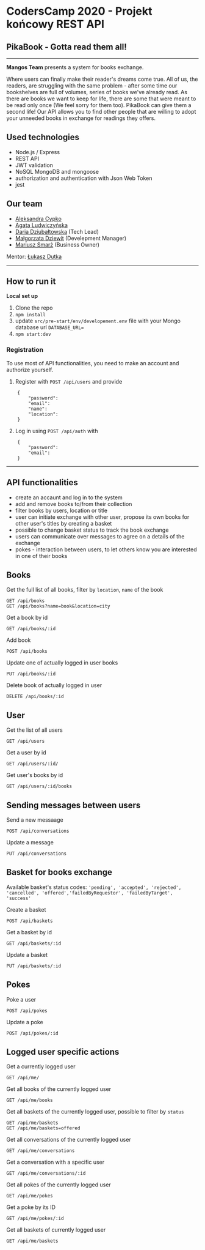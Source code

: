 # CodersCamp 2020 - Projekt końcowy REST API
## **PikaBook** - Gotta read them all!
___


**Mangos Team** presents a system for books exchange. 

Where users can finally make their reader's dreams come true. All of us, the readers, are struggling with the same problem - after some time our bookshelves are full of volumes, series of books we've already read. As there are books we want to keep for life, there are some that were meant to be read only once (We feel sorry for them too). PikaBook can give them a second life! Our API allows you to find other people that are willing to adopt your unneeded books in exchange for readings they offers.

## Used technologies
- Node.js / Express
- REST API
- JWT validation
- NoSQL MongoDB and mongoose
- authorization and authentication with Json Web Token
- jest

## Our team 
* [Aleksandra Cypko](https://github.com/AleksandraCyp)
* [Agata Ludwiczyńska](https://github.com/AgataLudwiczynska)
* [Daria Dziubałtowska](https://github.com/daria305) (Tech Lead)
* [Małgorzata Dziewit](https://github.com/memeraki) (Develepment Manager)
* [Mariusz Smarż](https://github.com/mariusz-sm) (Business Owner)

Mentor: [Łukasz Dutka](https://github.com/lukaszdutka)
___
## How to run it
**Local set up**
1. Clone the repo
2. `npm install`
5. update `src/pre-start/env/developement.env` file with your Mongo database url `DATABASE_URL=` 
6. `npm start:dev`

### Registration
To use most of API functionalities, you need to make an account and authorize yourself.

1. Register with `POST /api/users` and provide
```    
    {
        "password":
        "email":
        "name":
        "location":
    }
```
2. Log in using  `POST /api/auth` with
```
    {
        "password":
        "email":
    }
```
---
## API functionalities
 - create an accaunt and log in to the system
 - add and remove books to/from their collection
 - filter books by users, location or title
 - user can initiate exchange with other user, propose its own books for other user's titles by creating a basket
 - possible to change basket status to track the book exchange
 - users can communicate over messages to agree on a details of the exchange
 - pokes - interaction between users, to let others know you are interested in one of their books

## Books

Get the full list of all books, filter by `location`, `name` of the book

    GET /api/books
    GET /api/books?name=book&location=city

Get a book by id

    GET /api/books/:id

Add book

    POST /api/books

Update one of actually logged in user books

    PUT /api/books/:id

Delete book of actually logged in user

    DELETE /api/books/:id

## User

Get the list of all users

    GET /api/users

Get a user by id

    GET /api/users/:id/

Get user's books by id

    GET /api/users/:id/books

## Sending messages between users

Send a new messaage

    POST /api/conversations

Update a message

    PUT /api/conversations

## Basket for books exchange
Available basket's status codes: `'pending', 'accepted', 'rejected', 'cancelled', 'offered','failedByRequestor', 'failedByTarget', 'success'`

Create a basket

    POST /api/baskets

Get a basket by id

    GET /api/baskets/:id
    
Update a basket

    PUT /api/baskets/:id

## Pokes

Poke a user

    POST /api/pokes
 
 Update a poke
 
    POST /api/pokes/:id

## Logged user specific actions

Get a currently logged user

    GET /api/me/

Get all books of the currently logged user

    GET /api/me/books

Get all baskets of the currently logged user, possible to filter by `status`

    GET /api/me/baskets
    GET /api/me/baskets=offered

Get all conversations of the currently logged user

    GET /api/me/conversations

Get a conversation with a specific user
    
    GET /api/me/conversations/:id
    
Get all pokes of the currently logged user

    GET /api/me/pokes
    
Get a poke by its ID 
    
    GET /api/me/pokes/:id

Get all baskets of currently logged user
    
    GET /api/me/baskets


